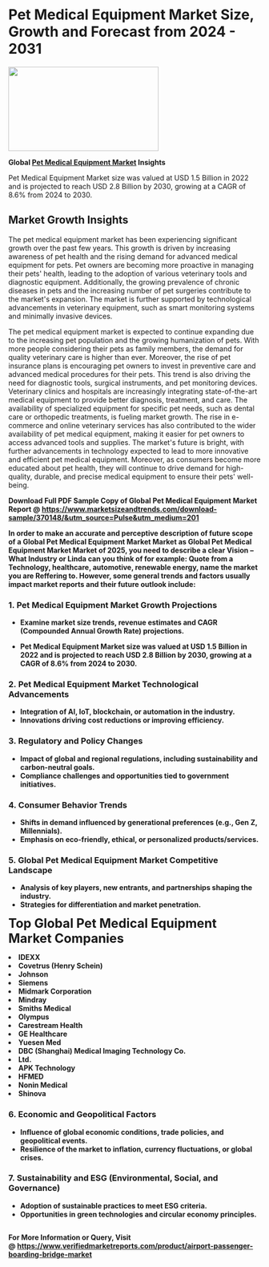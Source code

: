 <H1>Pet Medical Equipment Market Size, Growth and Forecast from 2024 - 2031</H1><img class="aligncenter size-medium wp-image-584254" src="https://thirdeyenews.in/wp-content/uploads/2024/09/Global-Market-Research-300x168.jpeg" alt="" width="300" height="168" /><p><strong>Global&nbsp;<a href="https://www.marketsizeandtrends.com/download-sample/370148/&amp;utm_source=Pulse&amp;utm_medium=201">Pet Medical Equipment Market</a> Insights</strong></p><p>Pet Medical Equipment Market size was valued at USD 1.5 Billion in 2022 and is projected to reach USD 2.8 Billion by 2030, growing at a CAGR of 8.6% from 2024 to 2030.</p><p><h2>Market Growth Insights</h2> The pet medical equipment market has been experiencing significant growth over the past few years. This growth is driven by increasing awareness of pet health and the rising demand for advanced medical equipment for pets. Pet owners are becoming more proactive in managing their pets' health, leading to the adoption of various veterinary tools and diagnostic equipment. Additionally, the growing prevalence of chronic diseases in pets and the increasing number of pet surgeries contribute to the market's expansion. The market is further supported by technological advancements in veterinary equipment, such as smart monitoring systems and minimally invasive devices. <p><strong></strong></p> The pet medical equipment market is expected to continue expanding due to the increasing pet population and the growing humanization of pets. With more people considering their pets as family members, the demand for quality veterinary care is higher than ever. Moreover, the rise of pet insurance plans is encouraging pet owners to invest in preventive care and advanced medical procedures for their pets. This trend is also driving the need for diagnostic tools, surgical instruments, and pet monitoring devices. Veterinary clinics and hospitals are increasingly integrating state-of-the-art medical equipment to provide better diagnosis, treatment, and care. The availability of specialized equipment for specific pet needs, such as dental care or orthopedic treatments, is fueling market growth. The rise in e-commerce and online veterinary services has also contributed to the wider availability of pet medical equipment, making it easier for pet owners to access advanced tools and supplies. The market's future is bright, with further advancements in technology expected to lead to more innovative and efficient pet medical equipment. Moreover, as consumers become more educated about pet health, they will continue to drive demand for high-quality, durable, and precise medical equipment to ensure their pets' well-being. <p><strong></p><p><span class=""><strong>Download Full PDF Sample Copy of Global Pet Medical Equipment Market Report</strong> @ <a href="https://www.marketsizeandtrends.com/download-sample/370148/&amp;utm_source=Pulse&amp;utm_medium=201" target="_blank">https://www.marketsizeandtrends.com/download-sample/370148/&amp;utm_source=Pulse&amp;utm_medium=201</a></span></p><p>In order to make an accurate and perceptive description of future scope of a Global&nbsp;Pet Medical Equipment Market Market as Global&nbsp;Pet Medical Equipment Market Market of 2025, you need to describe a clear Vision &ndash; What Industry or Linda can you think of for example: Quote from a Technology, healthcare, automotive, renewable energy, name the market you are Reffering to. However, some general trends and factors usually impact market reports and their future outlook include:</p><h3>1.&nbsp;<strong>Pet Medical Equipment Market Growth Projections</strong></h3><ul><li>Examine market size trends, revenue estimates and CAGR (Compounded Annual Growth Rate) projections.</li><li><p>Pet Medical Equipment Market size was valued at USD 1.5 Billion in 2022 and is projected to reach USD 2.8 Billion by 2030, growing at a CAGR of 8.6% from 2024 to 2030.</p></li></ul><h3>2.&nbsp;<strong>Pet Medical Equipment Market Technological Advancements</strong></h3><ul><li>Integration of AI, IoT, blockchain, or automation in the industry.</li><li>Innovations driving cost reductions or improving efficiency.</li></ul><h3>3.&nbsp;<strong>Regulatory and Policy Changes</strong></h3><ul><li>Impact of global and regional regulations, including sustainability and carbon-neutral goals.</li><li>Compliance challenges and opportunities tied to government initiatives.</li></ul><h3>4.&nbsp;<strong>Consumer Behavior Trends</strong></h3><ul><li>Shifts in demand influenced by generational preferences (e.g., Gen Z, Millennials).</li><li>Emphasis on eco-friendly, ethical, or personalized products/services.</li></ul><h3>5.&nbsp;<strong>Global Pet Medical Equipment Market Competitive Landscape</strong></h3><ul><li>Analysis of key players, new entrants, and partnerships shaping the industry.</li><li>Strategies for differentiation and market penetration.</li></ul><p data-pm-slice="1 1 []"><span style="color: inherit; font-family: inherit; font-size: 25px;">Top Global Pet Medical Equipment Market Companies</span></p><div class="" data-test-id=""><p><li>IDEXX</li><li> Covetrus (Henry Schein)</li><li> Johnson</li><li> Siemens</li><li> Midmark Corporation</li><li> Mindray</li><li> Smiths Medical</li><li> Olympus</li><li> Carestream Health</li><li> GE Healthcare</li><li> Yuesen Med</li><li> DBC (Shanghai) Medical Imaging Technology Co.</li><li> Ltd.</li><li> APK Technology</li><li> HFMED</li><li> Nonin Medical</li><li> Shinova</li></p></div><h3>6.&nbsp;<strong>Economic and Geopolitical Factors</strong></h3><ul><li>Influence of global economic conditions, trade policies, and geopolitical events.</li><li>Resilience of the market to inflation, currency fluctuations, or global crises.</li></ul><h3>7.&nbsp;<strong>Sustainability and ESG (Environmental, Social, and Governance)</strong></h3><ul><li>Adoption of sustainable practices to meet ESG criteria.</li><li>Opportunities in green technologies and circular economy principles.</li></ul><h2><strong style="font-size: 14px;">For More Information or Query, Visit @&nbsp;</strong><a style="background-color: #ffffff; font-size: 14px;" href="https://www.marketsizeandtrends.com/report/pet-medical-equipment-market/" target="_blank">https://www.verifiedmarketreports.com/product/airport-passenger-boarding-bridge-market</a></h2>